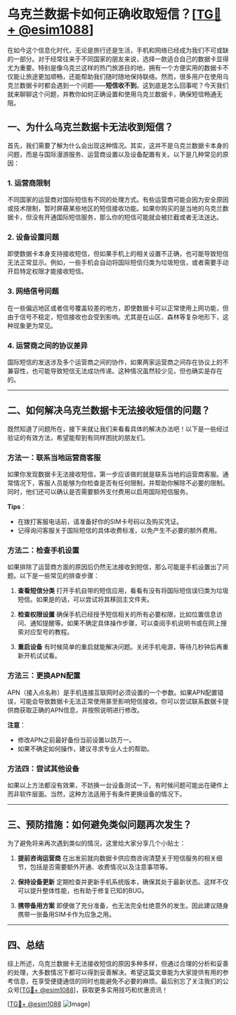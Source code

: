 # 乌克兰数据卡如何正确收取短信？[[TG💪+ @esim1088](https://t.me/s/esim1088)]

在如今这个信息化时代，无论是旅行还是生活，手机和网络已经成为我们不可或缺的一部分。对于经常往来于不同国家的朋友来说，选择一款适合自己的数据卡显得尤为重要。特别是像乌克兰这样的热门旅游目的地，拥有一个方便实用的数据卡不仅能让旅途更加顺畅，还能帮助我们随时随地保持联络。然而，很多用户在使用乌克兰数据卡时都会遇到一个问题——**短信收不到**。这到底是怎么回事呢？今天我们就来聊聊这个问题，并教你如何正确设置和使用乌克兰数据卡，确保短信畅通无阻。

## 一、为什么乌克兰数据卡无法收到短信？

首先，我们需要了解为什么会出现这种情况。其实，这并不是乌克兰数据卡本身的问题，而是与国际漫游服务、运营商设置以及设备配置有关。以下是几种常见的原因：

### 1. **运营商限制**
   不同国家的运营商对国际短信有不同的处理方式。有些运营商可能会因为安全原因或技术限制，暂时屏蔽某些地区的短信接收功能。如果你购买的是当地的乌克兰数据卡，但没有开通国际短信服务，那么你的短信可能就会被拦截或者无法送达。

### 2. **设备设置问题**
   即使数据卡本身支持接收短信，但如果手机上的相关设置不正确，也可能导致短信无法正常显示。例如，一些手机会自动将国际短信归类为垃圾短信，或者需要手动开启特定权限才能接收短信。

### 3. **网络信号问题**
   在一些偏远地区或者信号覆盖较差的地方，即使数据卡可以正常使用上网功能，但由于信号不稳定，短信接收也会受到影响。尤其是在山区、森林等复杂地形下，这种现象更为常见。

### 4. **运营商之间的协议差异**
   国际短信的发送涉及多个运营商之间的协作，如果两家运营商之间存在协议上的不兼容性，也可能导致短信无法成功传递。这种情况虽然较少见，但也确实是存在的。

---

## 二、如何解决乌克兰数据卡无法接收短信的问题？

既然知道了问题所在，接下来就让我们来看看具体的解决办法吧！以下是一些经过验证的有效方法，希望能帮到有同样困扰的朋友们。

### 方法一：联系当地运营商客服
   如果你发现数据卡无法接收短信，第一步应该做的就是联系当地的运营商客服。通常情况下，客服人员能够为你检查是否有任何限制，并帮助你解除不必要的限制。同时，他们还可以确认是否需要额外支付费用以启用国际短信服务。

   **Tips**：
   - 在拨打客服电话前，请准备好你的SIM卡号码以及购买凭证。
   - 记得询问客服关于国际短信的具体收费标准，以免产生不必要的额外费用。

### 方法二：检查手机设置
   如果排除了运营商方面的原因后仍然无法接收到短信，那么可能是手机设置出了问题。以下是一些常见的排查步骤：

   1. **查看短信分类**
      打开手机自带的短信应用，看看有没有将国际短信误归类为垃圾短信。如果是的话，可以尝试将其移回主文件夹。

   2. **检查权限设置**
      确保手机已经授予短信相关的所有必要权限，比如位置信息访问、通知提醒等。如果不确定具体操作步骤，可以查阅手机说明书或在网上搜索对应型号的教程。

   3. **重启设备**
      有时候简单的重启就能解决问题。关闭手机电源，等待几秒钟后再重新开机试试看。

### 方法三：更换APN配置
   APN（接入点名称）是手机连接互联网时必须设置的一个参数。如果APN配置错误，可能会导致数据卡无法正常使用甚至影响短信接收。你可以尝试联系数据卡提供商获取正确的APN信息，并按照说明进行修改。

   **注意**：
   - 修改APN之前最好备份当前设置以防万一。
   - 如果不确定如何操作，建议寻求专业人士的帮助。

### 方法四：尝试其他设备
   如果以上方法都没有效果，不妨换一台设备测试一下。有时候问题可能出在硬件上而非软件层面。当然，这种方法适用于有条件更换设备的情况下。

---

## 三、预防措施：如何避免类似问题再次发生？

为了避免将来再次遇到类似的情况，这里给大家分享几个小贴士：

1. **提前咨询运营商**
   在出发前就向数据卡供应商咨询清楚关于短信服务的相关细节，包括是否需要额外开通、收费情况以及注意事项等。

2. **保持设备更新**
   定期检查并更新手机系统版本，确保其处于最新状态。这样不仅可以提升整体性能，也有助于修复已知的BUG。

3. **携带备用方案**
   即便做了充分准备，也无法完全杜绝意外的发生。因此建议随身携带一张备用SIM卡作为应急之用。

---

## 四、总结

综上所述，乌克兰数据卡无法接收短信的原因多种多样，但通过合理的分析和妥善的处理，大多数情况下都可以得到妥善解决。希望这篇文章能为大家提供有用的参考信息，在享受便捷通信的同时也能避免不必要的麻烦。最后别忘了关注我们的公众号[[TG💪+ @esim1088](https://t.me/s/esim1088)]，获取更多实用技巧和优惠资讯！

[[TG💪+ @esim1088](https://t.me/s/esim1088) ![Image](https://i.postimg.cc/4NQfJmqS/Snipaste-2025-05-13-00-14-12.png)]